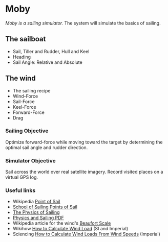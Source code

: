 # Moby
*Moby is a sailing simulator.*
The system will simulate the basics of sailing. 

## The sailboat
- Sail, Tiller and Rudder, Hull and Keel
- Heading
- Sail Angle: Relative and Absolute

## The wind
- The sailing recipe
- Wind-Force
- Sail-Force
- Keel-Force
- Forward-Force
- Drag

### Sailing Objective
Optimize forward-force while moving toward the target by determining the optimal sail angle and rudder direction.

### Simulator Objective
Sail across the world over real satellite imagery. Record visited places on a virtual GPS log.

### Useful links
- Wikipedia [Point of Sail](http://www.schoolofsailing.net/points-of-sail.html)
- [School of Sailing Points of Sail](http://www.schoolofsailing.net/points-of-sail.html)
- [The Physics of Sailing](http://newt.phys.unsw.edu.au/~jw/sailing.html)
- [Physics and Sailing PDF](https://sailsim.org/Physics_and_Sailing.pdf)
- Wikipedia article for the wind's [Beaufort Scale](https://en.wikipedia.org/wiki/Beaufort_scale)
- Wikihow [How to Calculate Wind Load](https://www.wikihow.com/Calculate-Wind-Load) (SI and Imperial)
- Sciencing [How to Calculate Wind Loads From Wind Speeds](https://sciencing.com/calculate-wind-loads-wind-speeds-6104140.html) (Imperial)
